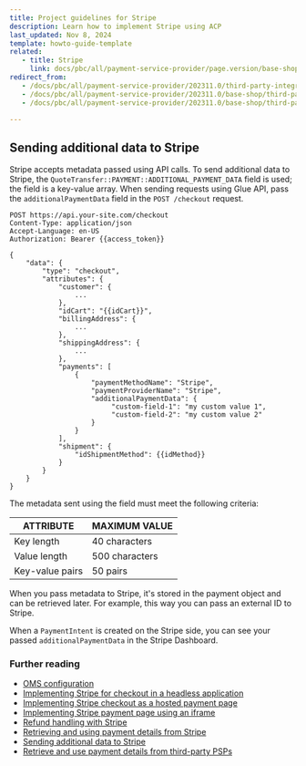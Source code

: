 ```yaml
---
title: Project guidelines for Stripe
description: Learn how to implement Stripe using ACP
last_updated: Nov 8, 2024
template: howto-guide-template
related:
   - title: Stripe
     link: docs/pbc/all/payment-service-provider/page.version/base-shop/third-party-integrations/stripe/stripe.html
redirect_from:
   - /docs/pbc/all/payment-service-provider/202311.0/third-party-integrations/stripe/install-stripe.html
   - /docs/pbc/all/payment-service-provider/202311.0/base-shop/third-party-integrations/stripe/install-stripe.html
   - /docs/pbc/all/payment-service-provider/202311.0/base-shop/third-party-integrations/stripe/integrate-stripe.html

---
```


## Sending additional data to Stripe

Stripe accepts metadata passed using API calls. To send additional data to Stripe, the `QuoteTransfer::PAYMENT::ADDITIONAL_PAYMENT_DATA` field is used; the field is a key-value array. When sending requests using Glue API, pass the `additionalPaymentData` field in the `POST /checkout` request.

```text
POST https://api.your-site.com/checkout
Content-Type: application/json
Accept-Language: en-US
Authorization: Bearer {{access_token}}

{
    "data": {
        "type": "checkout",
        "attributes": {
            "customer": {
                ...
            },
            "idCart": "{{idCart}}",
            "billingAddress": {  
                ...
            },
            "shippingAddress": {
                ...
            },
            "payments": [
                {
                    "paymentMethodName": "Stripe",
                    "paymentProviderName": "Stripe",
                    "additionalPaymentData": {
                         "custom-field-1": "my custom value 1",
                         "custom-field-2": "my custom value 2"
                    }
                }
            ],
            "shipment": {
                "idShipmentMethod": {{idMethod}}
            }
        }    
    }
}
```

The metadata sent using the field must meet the following criteria:

| ATTRIBUTE | MAXIMUM VALUE |
| - | - |
| Key length | 40 characters |
| Value length | 500 characters |
| Key-value pairs | 50 pairs |

When you pass metadata to Stripe, it's stored in the payment object and can be retrieved later. For example, this way you can pass an external ID to Stripe.

When a `PaymentIntent` is created on the Stripe side, you can see your passed `additionalPaymentData` in the Stripe Dashboard.

### Further reading

* [OMS configuration](/docs/pbc/all/payment-service-provider/{{page.version}}/base-shop/third-party-integrations/stripe/project-guidelines-for-stripe/oms.html)
* [Implementing Stripe for checkout in a headless application](/docs/pbc/all/payment-service-provider/{{page.version}}/base-shop/third-party-integrations/stripe/project-guidelines-for-stripe/headless.html)
* [Implementing Stripe checkout as a hosted payment page](/docs/pbc/all/payment-service-provider/{{page.version}}/base-shop/third-party-integrations/stripe/project-guidelines-for-stripe/hosted-payment-page.html)
* [Implementing Stripe payment page using an iframe](/docs/pbc/all/payment-service-provider/{{page.version}}/base-shop/third-party-integrations/stripe/project-guidelines-for-stripe/iframe.html)
* [Refund handling with Stripe](/docs/pbc/all/payment-service-provider/{{page.version}}/base-shop/third-party-integrations/stripe/project-guidelines-for-stripe/refund.html)
* [Retrieving and using payment details from Stripe](/docs/pbc/all/payment-service-provider/{{page.version}}/base-shop/third-party-integrations/stripe/project-guidelines-for-stripe/payment-details.html)
* [Sending additional data to Stripe](/docs/pbc/all/payment-service-provider/{{page.version}}/base-shop/third-party-integrations/stripe/project-guidelines-for-stripe/send-additional-data-to-stripe.html)
* [Retrieve and use payment details from third-party PSPs](https://docs.spryker.com/docs/pbc/all/payment-service-provider/{{page.version}}/base-shop/retrieve-and-use-payment-details-from-third-party-psps.html)